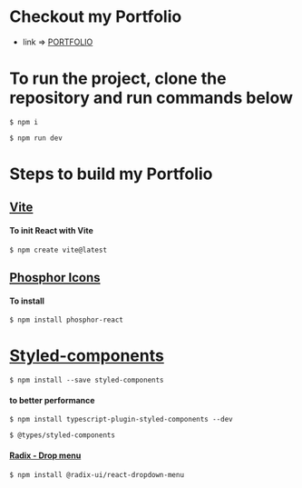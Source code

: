 
# Checkout my Portfolio

* link => [PORTFOLIO](https://ogoiddev.vercel.app)


# To run the project, clone the repository and run commands below
```
$ npm i
```
```
$ npm run dev
```


# Steps to build my Portfolio

## [Vite](https://vitejs.dev/guide/)

#### To init React with Vite
```
$ npm create vite@latest
```

## [Phosphor Icons](https://phosphoricons.com/)

#### To install
```
$ npm install phosphor-react
```

# [Styled-components](https://styled-components.com/docs/basics#installation)
```
$ npm install --save styled-components
```
#### to better performance
```
$ npm install typescript-plugin-styled-components --dev
```
```
$ @types/styled-components
```

#### [Radix - Drop menu](https://www.radix-ui.com/docs/primitives/components/dropdown-menu)
```
$ npm install @radix-ui/react-dropdown-menu
```






